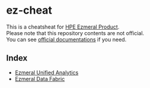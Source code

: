 # ez-cheat
This is a cheatsheat for [HPE Ezmeral Product](https://www.hpe.com/us/en/software.html).  
Please note that this repository contents are not official.  
You can see [official documentations](https://docs.ezmeral.hpe.com/index.html) if you need.

## Index
- [Ezmeral Unified Analytics](ezua)
- [Ezmeral Data Fabric](ezdf)